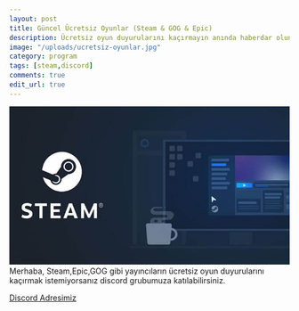 ```yaml
---
layout: post
title: Güncel Ücretsiz Oyunlar (Steam & GOG & Epic)
description: Ücretsiz oyun duyurularını kaçırmayın anında haberdar olun.
image: "/uploads/ucretsiz-oyunlar.jpg"
category: program
tags: [steam,discord]
comments: true
edit_url: true
---
```

![güncel steam epic gog oyunları](/uploads/ucretsiz-oyunlar.jpg)
Merhaba, Steam,Epic,GOG gibi yayıncıların ücretsiz oyun duyurularını kaçırmak istemiyorsanız discord grubumuza katılabilirsiniz.

[Discord Adresimiz](https://discord.gg/da3Su8s "https://discord.gg/da3Su8s")
